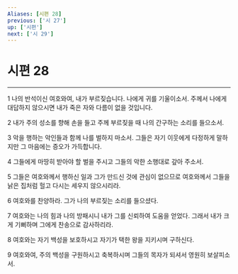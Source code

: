 ```yaml
---
Aliases: [시편 28]
previous: ['시 27']
up: ['시편']
next: ['시 29']
---
```

# 시편 28

***


1 나의 반석이신 여호와여, 내가 부르짖습니다. 나에게 귀를 기울이소서. 주께서 나에게 대답하지 않으시면 내가 죽은 자와 다름이 없을 것입니다. 

2 내가 주의 성소를 향해 손을 들고 주께 부르짖을 때 나의 간구하는 소리를 들으소서. 

3 악을 행하는 악인들과 함께 나를 벌하지 마소서. 그들은 자기 이웃에게 다정하게 말하지만 그 마음에는 증오가 가득합니다. 

4 그들에게 마땅히 받아야 할 벌을 주시고 그들의 악한 소행대로 갚아 주소서. 

5 그들은 여호와께서 행하신 일과 그가 만드신 것에 관심이 없으므로 여호와께서 그들을 낡은 집처럼 헐고 다시는 세우지 않으시리라. 

6 여호와를 찬양하라. 그가 나의 부르짖는 소리를 들으셨다. 

7 여호와는 나의 힘과 나의 방패시니 내가 그를 신뢰하여 도움을 얻었다. 그래서 내가 크게 기뻐하며 그에게 찬송으로 감사하리라. 

8 여호와는 자기 백성을 보호하시고 자기가 택한 왕을 지키시며 구하신다. 

9 여호와여, 주의 백성을 구원하시고 축복하시며 그들의 목자가 되셔서 영원히 보살피소서.
